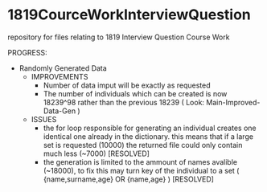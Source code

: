# 1819CourceWorkInterviewQuestion
repository for files relating to 1819 Interview Question Course Work 


PROGRESS:
- Randomly Generated Data
   - IMPROVEMENTS 
        - Number of data imput will be exactly as requested
        - The number of individuals which can be created is now 18239^98 rather than the previous 18239 ( Look: Main-Improved-Data-Gen ) 
   - ISSUES
        -    the for loop responsible for generating an individual creates one identical one already in the dictionary. this means that if a large set is requested (10000) the returned file could only contain much less (~7000)  [RESOLVED]
        -    the generation is limited to the ammount of names avalible (~18000), to fix this may turn key of the individual to a set ( {name,surname,age}  OR  {name,age} ) [RESOLVED]
      
